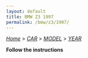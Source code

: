 ```yaml
---
layout: default
title: BMW Z3 1997
permalink: /bmw/z3/1997/
---
```

[*Home*](/) > [*CAR*](/car/) > [*MODEL*](/car/model/) > [*YEAR*](/car/model/year/)

**Follow the instructions**